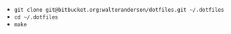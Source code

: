 - `git clone git@bitbucket.org:walteranderson/dotfiles.git ~/.dotfiles`
- `cd ~/.dotfiles`
- `make`
